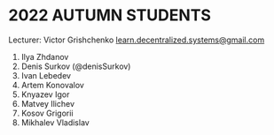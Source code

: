 #   2022 AUTUMN STUDENTS

Lecturer: Victor Grishchenko
learn.decentralized.systems@gmail.com

 1. Ilya Zhdanov
 2. Denis Surkov (@denisSurkov)
 3. Ivan Lebedev
 4. Artem Konovalov
 5. Knyazev Igor
 6. Matvey Ilichev
 7. Kosov Grigorii
 8. Mikhalev Vladislav
